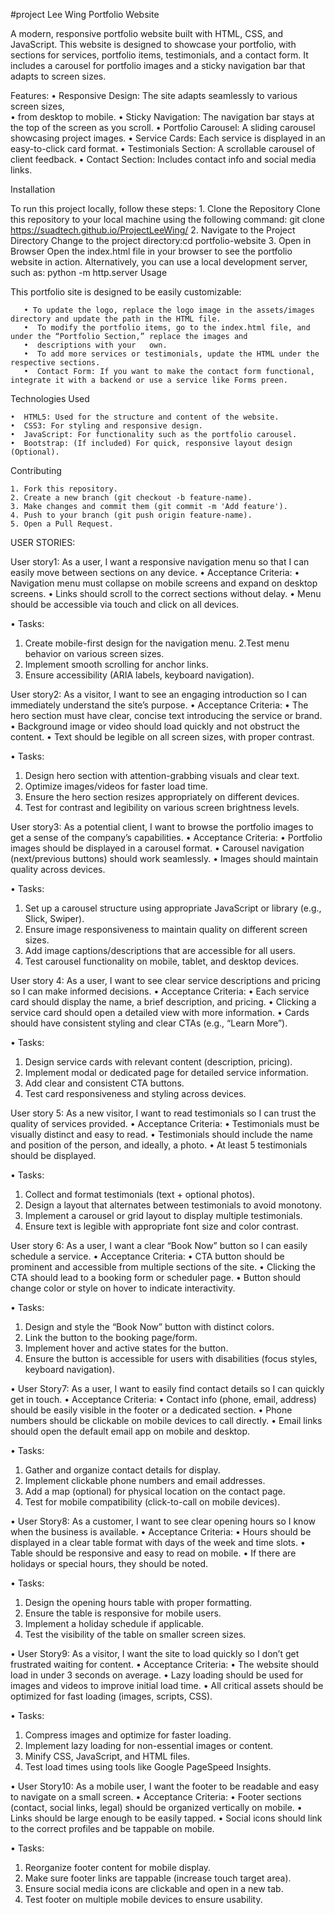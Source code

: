 #project Lee Wing
Portfolio Website

A modern, responsive portfolio website built with HTML, CSS, and JavaScript.
This website is designed to showcase your portfolio, with sections for services, portfolio items, testimonials, and a contact form.
It includes a carousel for portfolio images and a sticky navigation bar that adapts to screen sizes.

Features:
     •  Responsive Design: The site adapts seamlessly to various screen sizes,                                                                       
     •  from desktop to mobile.
     •  Sticky Navigation: The navigation bar stays at the top of the screen as you scroll.
     •  Portfolio Carousel: A sliding carousel showcasing project images.
     •  Service Cards: Each service is displayed in an easy-to-click card format.
     •  Testimonials Section: A scrollable carousel of client feedback.
     •  Contact Section: Includes contact info and social media links.


	
Installation

  To run this project locally, follow these steps:
      1. Clone the Repository
         Clone this repository to your local machine using the following command: git clone https://suadtech.github.io/ProjectLeeWing/
      2. Navigate to the Project Directory
         Change to the project directory:cd portfolio-website
      3. Open in Browser
         Open the index.html file in your browser to see the portfolio website in action.
         Alternatively, you can use a local development server, such as:
         python -m http.server
  Usage
  

This portfolio site is designed to be easily customizable:

       • To update the logo, replace the logo image in the assets/images directory and update the path in the HTML file.
       •  To modify the portfolio items, go to the index.html file, and under the “Portfolio Section,” replace the images and 
       •  descriptions with your   own.
       •  To add more services or testimonials, update the HTML under the respective sections.
       •  Contact Form: If you want to make the contact form functional, integrate it with a backend or use a service like Forms preen.



Technologies Used
      
	•  HTML5: Used for the structure and content of the website.
	•  CSS3: For styling and responsive design.
	•  JavaScript: For functionality such as the portfolio carousel.
	•  Bootstrap: (If included) For quick, responsive layout design (Optional).

	
Contributing

	1. Fork this repository.
	2. Create a new branch (git checkout -b feature-name).
	3. Make changes and commit them (git commit -m 'Add feature').
	4. Push to your branch (git push origin feature-name).
	5. Open a Pull Request.



USER STORIES:

User story1:
   As a user, I want a responsive navigation menu so that I can easily move between sections on any device.
   • Acceptance Criteria:
   • Navigation menu must collapse on mobile screens and expand on desktop screens.
   • Links should scroll to the correct sections without delay.
   • Menu should be accessible via touch and click on all devices.

• Tasks:
   1. Create mobile-first design for the navigation menu.
   2.Test menu behavior on various screen sizes.
   3. Implement smooth scrolling for anchor links.
   4. Ensure accessibility (ARIA labels, keyboard navigation).

User story2:
  As a visitor, I want to see an engaging introduction so I can immediately understand the site’s purpose.
  • Acceptance Criteria:
  • The hero section must have clear, concise text introducing the service or brand.
  • Background image or video should load quickly and not obstruct the content.
  • Text should be legible on all screen sizes, with proper contrast.

• Tasks:
  1. Design hero section with attention-grabbing visuals and clear text.
  2. Optimize images/videos for faster load time.
  3. Ensure the hero section resizes appropriately on different devices.
  4. Test for contrast and legibility on various screen brightness levels.

User story3:
  As a potential client, I want to browse the portfolio images to get a sense of the company’s capabilities.
• Acceptance Criteria:
  • Portfolio images should be displayed in a carousel format.
  • Carousel navigation (next/previous buttons) should work seamlessly.
  • Images should maintain quality across devices.

• Tasks:
  1. Set up a carousel structure using appropriate JavaScript or library (e.g., Slick, Swiper).
  2. Ensure image responsiveness to maintain quality on different screen sizes.
  3. Add image captions/descriptions that are accessible for all users.
  4. Test carousel functionality on mobile, tablet, and desktop devices.

User story 4:
  As a user, I want to see clear service descriptions and pricing so I can make informed decisions.
• Acceptance Criteria:
  • Each service card should display the name, a brief description, and pricing.
  • Clicking a service card should open a detailed view with more information.
  • Cards should have consistent styling and clear CTAs (e.g., “Learn More”).

• Tasks:
   1. Design service cards with relevant content (description, pricing).
   2. Implement modal or dedicated page for detailed service information.
   3. Add clear and consistent CTA buttons.
   4. Test card responsiveness and styling across devices.

User story 5:
  As a new visitor, I want to read testimonials so I can trust the quality of services provided.
• Acceptance Criteria:
  • Testimonials must be visually distinct and easy to read.
  • Testimonials should include the name and position of the person, and ideally, a photo.
  • At least 5 testimonials should be displayed.

• Tasks:
  1. Collect and format testimonials (text + optional photos).
  2. Design a layout that alternates between testimonials to avoid monotony.
  3. Implement a carousel or grid layout to display multiple testimonials.
  4. Ensure text is legible with appropriate font size and color contrast.

User story 6:
  As a user, I want a clear “Book Now” button so I can easily schedule a service.
• Acceptance Criteria:
  • CTA button should be prominent and accessible from multiple sections of the site.
  • Clicking the CTA should lead to a booking form or scheduler page.
  • Button should change color or style on hover to indicate interactivity.

• Tasks:
  1. Design and style the “Book Now” button with distinct colors.
  2. Link the button to the booking page/form.
  3. Implement hover and active states for the button.
  4. Ensure the button is accessible for users with disabilities (focus styles, keyboard navigation).

• User Story7:
  As a user, I want to easily find contact details so I can quickly get in touch.
  • Acceptance Criteria:
  • Contact info (phone, email, address) should be easily visible in the footer or a dedicated section.
  • Phone numbers should be clickable on mobile devices to call directly.
  • Email links should open the default email app on mobile and desktop.
 
• Tasks:
  1. Gather and organize contact details for display.
  2. Implement clickable phone numbers and email addresses.
  3. Add a map (optional) for physical location on the contact page.
  4. Test for mobile compatibility (click-to-call on mobile devices).

• User Story8:
  As a customer, I want to see clear opening hours so I know when the business is available.
• Acceptance Criteria:
  • Hours should be displayed in a clear table format with days of the week and time slots.
  • Table should be responsive and easy to read on mobile.
  • If there are holidays or special hours, they should be noted.

• Tasks:
  1. Design the opening hours table with proper formatting.
  2. Ensure the table is responsive for mobile users.
  3. Implement a holiday schedule if applicable.
  4. Test the visibility of the table on smaller screen sizes.

• User Story9:
  As a visitor, I want the site to load quickly so I don’t get frustrated waiting for content.
• Acceptance Criteria:
  • The website should load in under 3 seconds on average.
  • Lazy loading should be used for images and videos to improve initial load time.
  • All critical assets should be optimized for fast loading (images, scripts, CSS).

• Tasks:
  1. Compress images and optimize for faster loading.
  2. Implement lazy loading for non-essential images or content.
  3. Minify CSS, JavaScript, and HTML files.
  4. Test load times using tools like Google PageSpeed Insights.

• User Story10:
  As a mobile user, I want the footer to be readable and easy to navigate on a small screen.
• Acceptance Criteria:
  • Footer sections (contact, social links, legal) should be organized vertically on mobile.
  • Links should be large enough to be easily tapped.
  • Social icons should link to the correct profiles and be tappable on mobile.

• Tasks:
  1. Reorganize footer content for mobile display.
  2. Make sure footer links are tappable (increase touch target area).
  3. Ensure social media icons are clickable and open in a new tab.
  4. Test footer on multiple mobile devices to ensure usability.
